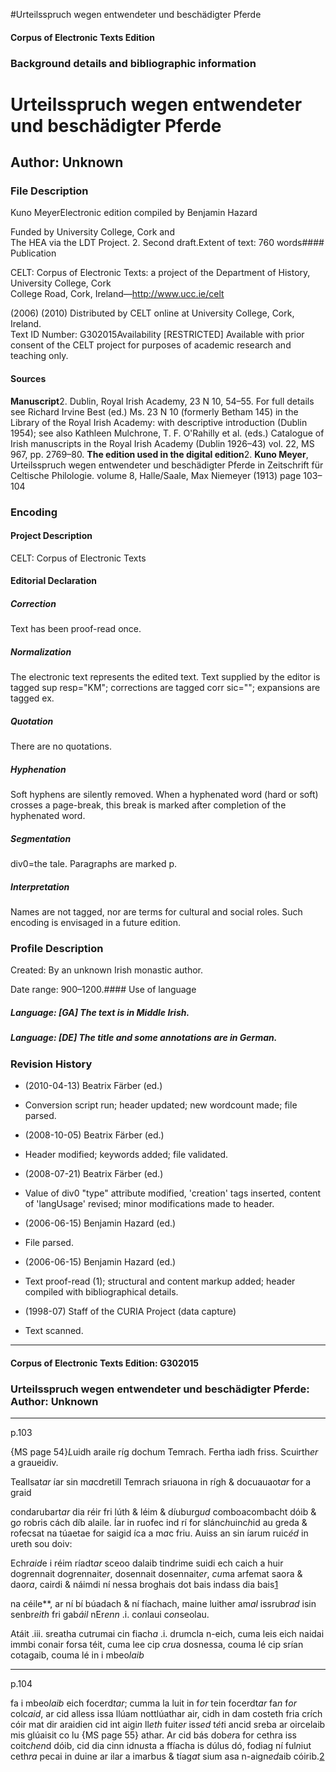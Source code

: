 

#Urteilsspruch wegen entwendeter und beschädigter Pferde


<!-- // 
 function footNote(link) {
 openpopup = window.open(link,"openpopup","width=512,height=128,left=256,top=256,resizable=no,scrollbars=1,menubar=1,statusbar=0,toolbar=0");
}
// -->



#### Corpus of Electronic Texts Edition


### Background details and bibliographic information


Urteilsspruch wegen entwendeter und beschädigter Pferde
=======================================================


Author: Unknown
---------------


### File Description

Kuno MeyerElectronic edition compiled by Benjamin Hazard

Funded by University College, Cork and  
The HEA via the LDT Project. 2. Second draft.Extent of text: 
760 words#### Publication


CELT: Corpus of Electronic Texts: a project of the Department of History, University College, Cork  
College Road, Cork, Ireland—http://www.ucc.ie/celt

 (2006) (2010) Distributed by CELT online at University College, Cork, Ireland.  
Text ID Number: G302015Availability [RESTRICTED] 
Available with prior consent of the CELT project for purposes of academic research and teaching only.


#### Sources


**Manuscript**2. Dublin, Royal Irish Academy, 23 N 10, 54–55. For full details see Richard Irvine Best (ed.) Ms. 23 N 10 (formerly Betham 145) in the Library of the Royal Irish Academy: with descriptive introduction (Dublin 1954); see also Kathleen Mulchrone, T. F. O'Rahilly et al. (eds.) Catalogue of Irish manuscripts in the Royal Irish Academy (Dublin 1926–43) vol. 22, MS 967, pp. 2769–80.
**The edition used in the digital edition**2. **Kuno Meyer**, Urteilsspruch wegen entwendeter und beschädigter Pferde in Zeitschrift für Celtische Philologie. volume 8, Halle/Saale, Max Niemeyer (1913) page 103–104

### Encoding


#### Project Description


CELT: Corpus of Electronic Texts


#### Editorial Declaration


##### Correction


Text has been proof-read once.


##### Normalization


The electronic text represents the edited text. Text supplied by the editor is tagged sup resp="KM"; corrections are tagged corr sic=""; expansions are tagged ex.


##### Quotation


There are no quotations.


##### Hyphenation


Soft hyphens are silently removed. When a hyphenated word (hard or soft) crosses a page-break, this break is marked after completion of the hyphenated word.


##### Segmentation


div0=the tale. Paragraphs are marked p.


##### Interpretation


Names are not tagged, nor are terms for cultural and social roles. Such encoding is envisaged in a future edition.


### Profile Description


Created: By an unknown Irish monastic author.

 Date range: 900–1200.#### Use of language


##### Language: [GA] The text is in Middle Irish.


##### Language: [DE] The title and some annotations are in German.


### Revision History


* (2010-04-13) Beatrix Färber (ed.)

* Conversion script run; header updated; new wordcount made; file parsed.
* (2008-10-05) Beatrix Färber (ed.)

* Header modified; keywords added; file validated.
* (2008-07-21) Beatrix Färber (ed.)

* Value of div0 "type" attribute modified, 'creation' tags inserted, content of 'langUsage' revised; minor modifications made to header.
* (2006-06-15) Benjamin Hazard (ed.)

* File parsed.
* (2006-06-15) Benjamin Hazard (ed.)

* Text proof-read (1); structural and content markup added; header compiled with bibliographical details.
* (1998-07) Staff of the CURIA Project (data capture)

* Text scanned.




---


#### Corpus of Electronic Texts Edition: G302015


### Urteilsspruch wegen entwendeter und beschädigter Pferde: Author: Unknown




---

p.103


{MS page 54}*L*uidh araile ríg dochum Temrach. Fertha iadh friss. Scuirth*er* a graueidiv.



Teallsat*ar* íar sin m*a*cdretill Temrach sriauona in rígh & docuauaot*ar* for a graid



condarubart*ar* dia réir fri lúth & léim & díuburg*ud* comboacombacht dóib & g*o* robris cách díb alaile. Íar in ruofec ind rí for slánc*h*uinc*h*id au greda & rofecsat na túaetae for saigid íca a m*a*c friu. Auiss an sin íarum ruic*éd* in ureth sou doiv:


Echr*aid*e i réim ríadt*ar* sceoo dalaib tindrime suidi ech caich a huir dogrennait dogrennait*er*, dosennait dosennait*er*, *cu*ma arfemat saora & daor*a*, cairdi & náimdi ní nessa broghais dot bais indass dia bais[1](javascript:footNote('G302015/note001.html'))

na *c*éile**, ar ní bí búadach & ní fíachach, maine luither am*al* issrubr*ad* isin senbr*eith* fri gab*áil* nEr*enn* .i. co*n*laui c*on*seolau.


Atáit .iii. sreatha cutrumai cin fiach*a* .i. drumcla n-eich, cuma leis eich naidai immbi conair forsa téit, cuma lee cip c*ru*a dosnessa, couma lé cip srían cotagaib, couma lé in i mbeo*laib*


---

p.104






fa i mbeo*laib* eich focerd*tar*; cumma la luit in f*or* tein focerdt*ar* fa*n* f*or* colc*aid*, ar cid alless issa llúam nottlúathar air, cidh in dam costeth fria crích cóir mat dir araidien cid int aigi*n* ll*eth* fuit*er* iss*ed* t*ét*i ancid sreba ar oircelaib mis glúaisit co lu {MS page 55} athar. Ar cid bás dob*er*a for cethra iss coitc*hen*d dóib, cid dia cinn idn*us*ta a ffíacha is dúlus dó, fodiag ní ful*n*iut ceth*ra* pecai in duine ar ilar a imarbus & tíag*at* sium asa n-aign*ed*aib cóirib.[2](javascript:footNote('G302015/note002.html'))












